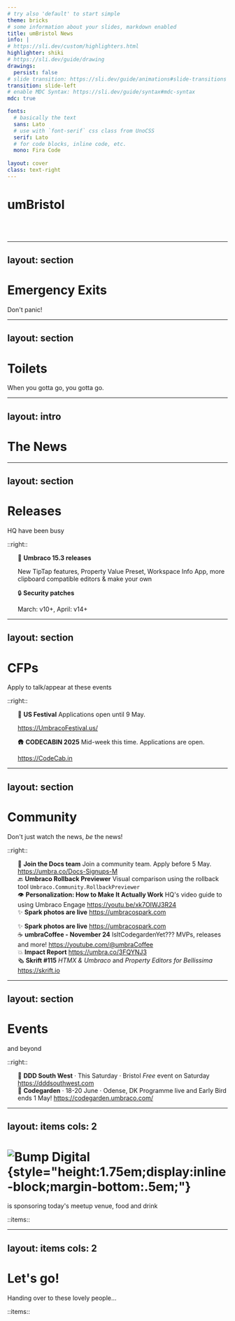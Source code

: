 ```yaml
---
# try also 'default' to start simple
theme: bricks
# some information about your slides, markdown enabled
title: umBristol News
info: |
# https://sli.dev/custom/highlighters.html
highlighter: shiki
# https://sli.dev/guide/drawing
drawings:
  persist: false
# slide transition: https://sli.dev/guide/animations#slide-transitions
transition: slide-left
# enable MDC Syntax: https://sli.dev/guide/syntax#mdc-syntax
mdc: true

fonts:
  # basically the text
  sans: Lato
  # use with `font-serif` css class from UnoCSS
  serif: Lato
  # for code blocks, inline code, etc.
  mono: Fira Code
  
layout: cover
class: text-right
---
```


<style>
  img.logo {
    max-width: 250px;
    margin: auto;
  }

  ul {
    list-style: none!important;
  }

  .slidev-layout li {
    line-height: inherit;
    padding-bottom: 0.8em;

    &:last-child {
      padding-bottom: 0;
    }
  }
</style>

# umBristol

<date year="true" />

<br />
<br />

<!-- Set wifi credentials in /components/wifi.vue -->
<wifi size="100" />

---
layout: section
---

# Emergency Exits <lucide-door-open />

Don't panic!

---
layout: section
---

# Toilets <lucide-toilet />

When you gotta go, you gotta go.

<!-- ---
layout: section

<!-- ---

# Wifi <lucide-wifi />

Connect digitally as well as socially

<wifi mode="text" />

::right::

<wifi mode="qr" /> -->


---
layout: intro
---

# <lucide-newspaper /> The News

---
layout: section
---

# Releases <lucide-ship />

HQ have been busy

::right::

<!-- https://our.umbraco.com/download/releases -->

<v-clicks>

- 🚀 **Umbraco 15.3 releases**
  
  New TipTap features, Property Value Preset, Workspace Info App, more clipboard compatible editors & make your own
- 🔒 **Security patches**

  March: v10+, April: v14+
</v-clicks>

<!--
Tiptap:
 - Style Select menu
 - Custom Stylesheets
 - Font Family menu
 - Font Size menu
 - Table menu
 - Text Direction (right-to-left)
 - Generic markup (allows for <div> and <span> tags)

v13 features:

- Property Value Preset
  - A replacement for using SendingContentNotification to predefine/preset a Property Value. This preset is now available as an extension type in the frontend to define or calculate a preset value for a property editor.
- Workspace Info App
  - Another replacement for using SendingContentNotification to remove or overwrite exciting elements in the Info View on Documents. The Workspace Info App now allows you to both remove, overwrite, or add more elements to the Info Workspace View on documents. 
- Clipboard Feature & Extension Types
  - Four new extension types related to the clipboard feature, allow you to traverse, clone, or copy values from a property editor — or paste values into a property editor.
  - Plus, unlike in Umbraco 13, you can now implement clipboard features for a property editor without changing the code of the property editor.
-->

---
layout: section
---

# CFPs <lucide-message-circle-question />

Apply to talk/appear at these events

::right::

<v-clicks>

- 🦅 **US Festival**
  Applications open until 9 May.

  https://UmbracoFestival.us/
- 🛖 **CODECABIN 2025**
  Mid-week this time. Applications are open.

  https://CodeCab.in

</v-clicks>


---
layout: section
---

<style scoped>
  .slidev-vclick-hidden {
    display: none;
  }
</style>

# Community <lucide-heart-handshake />

Don't just watch the news, *be* the news!

::right::

<!-- https://umb.fyi/firehose/news -->

<v-click hide>

- 📖 **Join the Docs team**
  Join a community team. Apply before 5 May.
  https://umbra.co/Docs-Signups-M
- 🔙 **Umbraco Rollback Previewer**
  Visual comparison using the rollback tool
  `Umbraco.Community.RollbackPreviewer`
- 👁️ **Personalization: How to Make It Actually Work**
  HQ's video guide to using Umbraco Engage
  https://youtu.be/xk7OIWJ3R24
- ✨ **Spark photos are live**
  https://umbracospark.com

</v-click>

<v-after>

- ✨ **Spark photos are live**
  https://umbracospark.com
- ☕ **umbraCoffee - November 24**
  IsItCodegardenYet??? MVPs, releases and more!
  https://youtube.com/@umbraCoffee
- 💥 **Impact Report**
  https://umbra.co/3FQYNJ3
- 🗞️ **Skrift #115**
  *HTMX & Umbraco* and *Property Editors for Bellissima*<br/>
  https://skrift.io

</v-after>

---
layout: section
---

# Events <lucide-calendar-heart />
<date /> and beyond

::right::

<!-- https://umbracalendar.com/ -->

<v-clicks>

- 🐄 **DDD South West** &middot; This Saturday &middot; Bristol
  *Free* event on Saturday
  https://dddsouthwest.com
- 🌷 **Codegarden** &middot; 18-20 June &middot; Odense, DK
  Programme live and Early Bird ends 1 May!
  https://codegarden.umbraco.com/

</v-clicks>

---
layout: items
cols: 2
---

# ![Bump Digital](/images/bump/logo.svg){style="height:1.75em;display:inline-block;margin-bottom:.5em;"}

is sponsoring today's meetup venue, food and drink

::items::

<person img="/images/bump/jason.jpg" name="Jason Elkin" caption="Lead Developer" />
<person img="/images/bump/joe.jpg" name="Joe Glombek" caption="(Me)" />

---
layout: items
cols: 2
---

# Let's go! <lucide-rocket />
Handing over to these lovely people&hellip;

::items::

<person img="/images/gibe/luke.jpg" name="Luke Hook" caption="Visual Studio / .NET tips and tricks" /> 
<person img="/images/method4/owain.png" name="Owain Jones" caption="How I made migrating our client's websites, from 8 to 13, easy! (ish)" />
